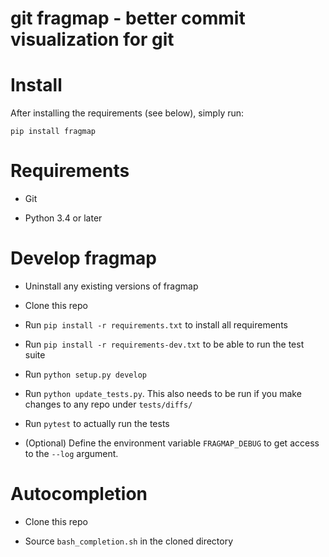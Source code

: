 # git fragmap - better commit visualization for git

# Install
After installing the requirements (see below), simply run:

    pip install fragmap

# Requirements

- Git

- Python 3.4 or later

# Develop fragmap

- Uninstall any existing versions of fragmap

- Clone this repo

- Run `pip install -r requirements.txt` to install all requirements

- Run `pip install -r requirements-dev.txt` to be able to run the test suite

- Run `python setup.py develop`

- Run `python update_tests.py`. This also needs to be run if you make changes to any repo under `tests/diffs/`

- Run `pytest` to actually run the tests

- (Optional) Define the environment variable `FRAGMAP_DEBUG` to get access to the `--log` argument.

# Autocompletion

- Clone this repo

- Source `bash_completion.sh` in the cloned directory
